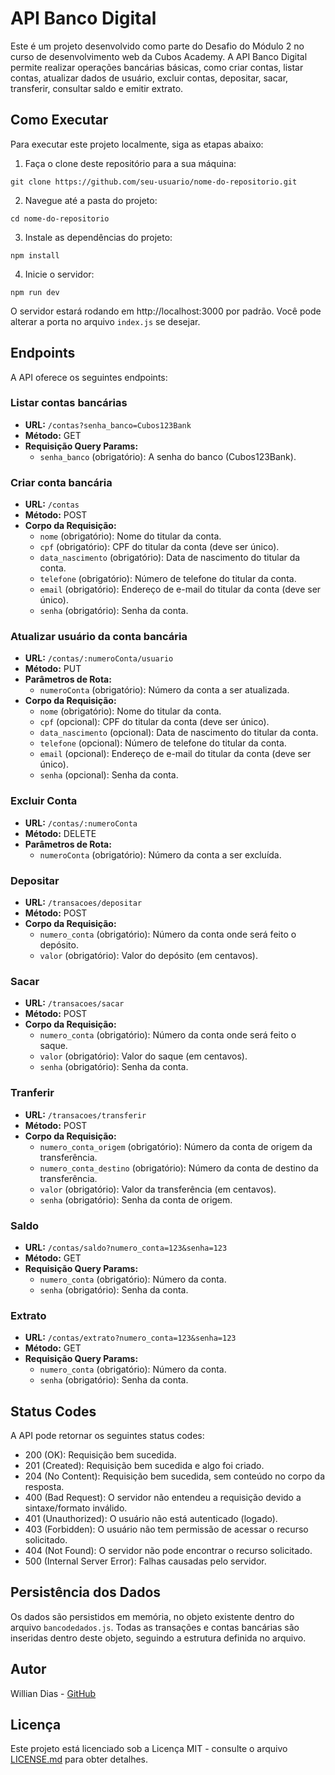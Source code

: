 # API Banco Digital

Este é um projeto desenvolvido como parte do Desafio do Módulo 2 no curso de desenvolvimento web da Cubos Academy. A API Banco Digital permite realizar operações bancárias básicas, como criar contas, listar contas, atualizar dados de usuário, excluir contas, depositar, sacar, transferir, consultar saldo e emitir extrato.

## Como Executar

Para executar este projeto localmente, siga as etapas abaixo:

1. Faça o clone deste repositório para a sua máquina:

```
git clone https://github.com/seu-usuario/nome-do-repositorio.git
```

2. Navegue até a pasta do projeto:

```
cd nome-do-repositorio
```

3. Instale as dependências do projeto:

```
npm install
```

4. Inicie o servidor:

```
npm run dev
```

O servidor estará rodando em http://localhost:3000 por padrão. Você pode alterar a porta no arquivo `index.js` se desejar.

## Endpoints

A API oferece os seguintes endpoints:

### Listar contas bancárias

- **URL:** `/contas?senha_banco=Cubos123Bank`
- **Método:** GET
- **Requisição Query Params:**
  - `senha_banco` (obrigatório): A senha do banco (Cubos123Bank).

### Criar conta bancária

- **URL:** `/contas`
- **Método:** POST
- **Corpo da Requisição:**
  - `nome` (obrigatório): Nome do titular da conta.
  - `cpf` (obrigatório): CPF do titular da conta (deve ser único).
  - `data_nascimento` (obrigatório): Data de nascimento do titular da conta.
  - `telefone` (obrigatório): Número de telefone do titular da conta.
  - `email` (obrigatório): Endereço de e-mail do titular da conta (deve ser único).
  - `senha` (obrigatório): Senha da conta.

### Atualizar usuário da conta bancária

- **URL:** `/contas/:numeroConta/usuario`
- **Método:** PUT
- **Parâmetros de Rota:**
  - `numeroConta` (obrigatório): Número da conta a ser atualizada.
- **Corpo da Requisição:**
  - `nome` (obrigatório): Nome do titular da conta.
  - `cpf` (opcional): CPF do titular da conta (deve ser único).
  - `data_nascimento` (opcional): Data de nascimento do titular da conta.
  - `telefone` (opcional): Número de telefone do titular da conta.
  - `email` (opcional): Endereço de e-mail do titular da conta (deve ser único).
  - `senha` (opcional): Senha da conta.

### Excluir Conta

- **URL:** `/contas/:numeroConta`
- **Método:** DELETE
- **Parâmetros de Rota:**
  - `numeroConta` (obrigatório): Número da conta a ser excluída.

### Depositar

- **URL:** `/transacoes/depositar`
- **Método:** POST
- **Corpo da Requisição:**
  - `numero_conta` (obrigatório): Número da conta onde será feito o depósito.
  - `valor` (obrigatório): Valor do depósito (em centavos).

### Sacar

- **URL:** `/transacoes/sacar`
- **Método:** POST
- **Corpo da Requisição:**
  - `numero_conta` (obrigatório): Número da conta onde será feito o saque.
  - `valor` (obrigatório): Valor do saque (em centavos).
  - `senha` (obrigatório): Senha da conta.

### Tranferir

- **URL:** `/transacoes/transferir`
- **Método:** POST
- **Corpo da Requisição:**
  - `numero_conta_origem` (obrigatório): Número da conta de origem da transferência.
  - `numero_conta_destino` (obrigatório): Número da conta de destino da transferência.
  - `valor` (obrigatório): Valor da transferência (em centavos).
  - `senha` (obrigatório): Senha da conta de origem.

### Saldo

- **URL:** `/contas/saldo?numero_conta=123&senha=123`
- **Método:** GET
- **Requisição Query Params:**
  - `numero_conta` (obrigatório): Número da conta.
  - `senha` (obrigatório): Senha da conta.

### Extrato

- **URL:** `/contas/extrato?numero_conta=123&senha=123`
- **Método:** GET
- **Requisição Query Params:**
  - `numero_conta` (obrigatório): Número da conta.
  - `senha` (obrigatório): Senha da conta.

## Status Codes

A API pode retornar os seguintes status codes:

- 200 (OK): Requisição bem sucedida.
- 201 (Created): Requisição bem sucedida e algo foi criado.
- 204 (No Content): Requisição bem sucedida, sem conteúdo no corpo da resposta.
- 400 (Bad Request): O servidor não entendeu a requisição devido a sintaxe/formato inválido.
- 401 (Unauthorized): O usuário não está autenticado (logado).
- 403 (Forbidden): O usuário não tem permissão de acessar o recurso solicitado.
- 404 (Not Found): O servidor não pode encontrar o recurso solicitado.
- 500 (Internal Server Error): Falhas causadas pelo servidor.

## Persistência dos Dados

Os dados são persistidos em memória, no objeto existente dentro do arquivo `bancodedados.js`. Todas as transações e contas bancárias são inseridas dentro deste objeto, seguindo a estrutura definida no arquivo.

## Autor

Willian Dias - [GitHub](https://github.com/WillianDias-BDev)

## Licença

Este projeto está licenciado sob a Licença MIT - consulte o arquivo [LICENSE.md](LICENSE.md) para obter detalhes.
